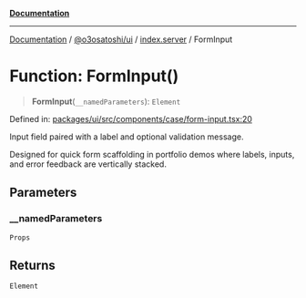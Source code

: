 [**Documentation**](../../../../README.md)

***

[Documentation](../../../../README.md) / [@o3osatoshi/ui](../../README.md) / [index.server](../README.md) / FormInput

# Function: FormInput()

> **FormInput**(`__namedParameters`): `Element`

Defined in: [packages/ui/src/components/case/form-input.tsx:20](https://github.com/o3osatoshi/experiment/blob/54ab00df974a3e9f8283fbcd8c611ed1e0274132/packages/ui/src/components/case/form-input.tsx#L20)

Input field paired with a label and optional validation message.

Designed for quick form scaffolding in portfolio demos where labels, inputs,
and error feedback are vertically stacked.

## Parameters

### \_\_namedParameters

`Props`

## Returns

`Element`
